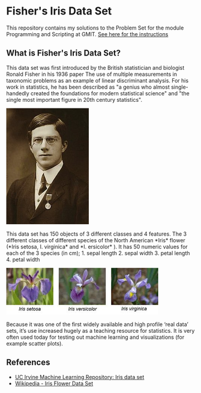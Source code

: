 # Fisher's Iris Data Set

This repository contains my solutions to the Problem Set for the module Programming and Scripting at GMIT.
[See here for the instructions](https://github.com/ianmcloughlin/problems-pands-2019/raw/master/problems.pdf)

## What is Fisher's Iris Data Set?

<p>This data set was first introduced by the British statistician and biologist Ronald Fisher in his 1936 paper The use of multiple measurements in taxonomic problems as an example of linear discriminant analysis. For his work in statistics, he has been described as "a genius who almost single-handedly created the foundations for modern statistical science" and "the single most important figure in 20th century statistics". </p>

![Ronald Fisher](/images/RFisher.jpg)

<p>This data set has 150 objects of 3 different classes and 4 features. The 3 different classes of different species of the North American *Iris* flower (*Iris setosa, I. virginica* and *I. ersicolor* ). It has 50 numeric values for each of the 3 species (in cm); 
1. sepal length 
2. sepal width 
3. petal length 
4. petal width </p>

![Fisher's Iris Data](/images/irisBanner.jpg)

<p>Because it was one of the first widely available and high profile ‘real data’ sets, it’s use increased hugely as a teaching resource for statistics.  It is very often used today for testing out machine learning and visualizations (for example scatter plots). </p>


## References
* [UC Irvine Machine Learning Repository: Iris data set](https://archive.ics.uci.edu/ml/datasets/iris)
* [Wikipedia - Iris Flower Data Set](https://en.wikipedia.org/wiki/Iris_flower_data_set)

